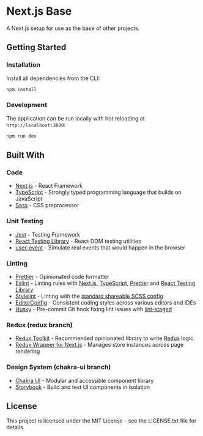 # Next.js Base

A Next.js setup for use as the base of other projects.

## Getting Started

### Installation

Install all dependencies from the CLI:
```sh
npm install
```

### Development

The application can be run locally with hot reloading at `http://localhost:3000`:
```sh
npm run dev
```

## Built With

### Code

- [Next.js](https://nextjs.org) - React Framework
- [TypeScript](https://www.typescriptlang.org) - Strongly typed programming language that builds on JavaScript
- [Sass](https://sass-lang.com) - CSS preprocessor

### Unit Testing

- [Jest](https://jestjs.io) - Testing Framework
- [React Testing Library](https://github.com/testing-library/react-testing-library) - React DOM testing utilities
- [user-event](https://github.com/testing-library/user-event) - Simulate real events that would happen in the browser

### Linting

- [Prettier](https://prettier.io) - Opinionated code formatter
- [Eslint](https://eslint.org) - Linting rules with [Next.js](https://nextjs.org/docs/basic-features/eslint#eslint-config), [TypeScript](https://www.npmjs.com/package/@typescript-eslint/eslint-plugin), [Prettier](https://github.com/prettier/eslint-plugin-prettier) and [React Testing Library](https://github.com/testing-library/eslint-plugin-testing-library)
- [Stylelint](https://stylelint.io) - Linting with the [standard shareable SCSS config](https://github.com/stylelint-scss/stylelint-config-standard-scss)
- [EditorConfig](https://editorconfig.org) - Consistent coding styles across various editors and IDEs
- [Husky](https://typicode.github.io/husky) - Pre-commit Git hook fixing lint issues with [lint-staged](https://github.com/okonet/lint-staged)

### Redux (redux branch)

- [Redux Toolkit](https://redux-toolkit.js.org) - Recommended opinionated library to write [Redux](https://react-redux.js.org) logic
- [Redux Wrapper for Next.js](https://github.com/kirill-konshin/next-redux-wrapper) - Manages store instances across page rendering

### Design System (chakra-ui branch)

- [Chakra UI](https://chakra-ui.com) - Modular and accessible component library
- [Storybook](https://storybook.js.org) - Build and test UI components in isolation

## License

This project is licensed under the MIT License - see the LICENSE.txt file for details
